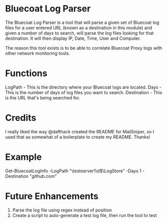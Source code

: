 # Bluecoat Log Parser
The Bluecoat Log Parser is a tool that will parse a given set of Bluecoat log files for a user entered URL (known as a destination in this module) and given a number of days to search, will parse the log files looking for that destination. It will then display IP, Date, Time, User and Computer.

The reason this tool exists is to be able to correlate Bluecoat Proxy logs with other network monitoring tools.

# Functions
LogPath			- This is the directory where your Bluecoat logs are located.
Days			- This is the number of days of log files you want to search.
Destination		- This is the URL that's being searched for.


# Credits
I really liked the way @dafthack created the README for MailSniper, so I used that as somewhat of a boilerplate to create my README. Thanks!

# Example
Get-BluecoatLogInfo -LogPath "\\testserver1\d$\LogStore\" -Days 1 -Destination "github.com"

# Future Enhancements
1. Parse the log file using regex instead of position
2. Create a script to auto-generate a test log file, then run the tool to test 